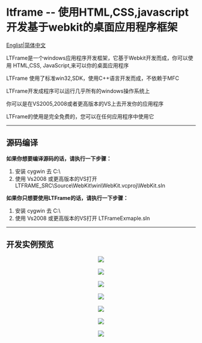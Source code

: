 # ltframe  -- 使用HTML,CSS,javascript开发基于webkit的桌面应用程序框架

[Englist][1]|[简体中文][2]

LTFrame是一个windows应用程序开发框架，它基于Webkit开发而成，你可以使用 HTML,CSS, JavaScript,来可以你的桌面应用程序

LTFrame 使用了标准win32,SDK，使用C++语言开发而成，不依赖于MFC

LTFrame开发成程序可以运行几乎所有的windows操作系统上

你可以是在VS2005,2008或者更高版本的VS上去开发你的应用程序

LTFrame的使用是完全免费的，您可以在任何应用程序中使用它


----------

## 源码编译

**如果你想要编译源码的话，请执行一下步骤：**

 1. 安装 cygwin 去 C:\
 2. 使用 Vs2008 或更高版本的VS打开 LTFRAME_SRC\Source\WebKit\win\WebKit.vcproj\WebKit.sln

**如果你只想要使用LTFrame的话，请执行一下步骤：**

1. 安装 cygwin 去 C:\
2. 使用 Vs2008 或更高版本的VS打开 LTFrameExmaple.sln


----------

## 开发实例预览

<div align=center>
	
<img src="http://www.ltplayer.com/images/ltmd/c.jpg"/>
</div>
<br>
<div align=center>
	
<img src="http://www.ltplayer.com/images/ltmd/c1.jpg"/>
</div><br>
<div align=center>
	
<img src="http://www.ltplayer.com/images/ltmd/canvas.jpg"/>
</div><br>
<div align=center>
	
<img src="http://www.ltplayer.com/images/ltmd/google.jpg"/>
</div><br>
<div align=center>
	
<img src="http://www.ltplayer.com/images/ltmd/m.jpg"/>
</div><br>
<div align=center>
	
<img src="http://www.ltplayer.com/images/ltmd/qqgif.gif"/>
</div><br>
<div align=center>
	
<img src="http://www.ltplayer.com/images/ltmd/p.jpg"/>
</div><br>


  [1]: https://github.com/ltframe/ltframe/blob/master/README_EN.md
  [2]: https://github.com/ltframe/ltframe